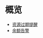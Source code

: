 # 概览

* [资源过期提醒](/remind/overduealarm)
* [余额告警](/remind/shortbalancealarm)












    
   
   
    
        

